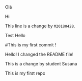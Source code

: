 
Olá


Hi

This line is a change by `M20180428`.


Test
Hello


#This is my first commit !


Hello! I changed the README file!


This is a change by student Susana

This is my first repo

